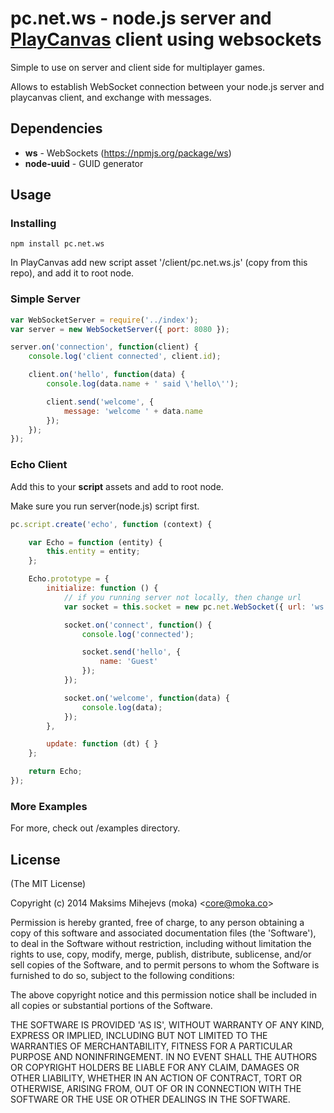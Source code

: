 # pc.net.ws - node.js server and [PlayCanvas](https://playcanvas.com/) client using websockets #

Simple to use on server and client side for multiplayer games.

Allows to establish WebSocket connection between your node.js server and playcanvas client, and exchange with messages.

## Dependencies ##

* **ws** - WebSockets (https://npmjs.org/package/ws)
* **node-uuid** - GUID generator

## Usage ##

### Installing ###

`npm install pc.net.ws`

In PlayCanvas add new script asset '/client/pc.net.ws.js' (copy from this repo), and add it to root node.

### Simple Server ###

```js
var WebSocketServer = require('../index');
var server = new WebSocketServer({ port: 8080 });

server.on('connection', function(client) {
    console.log('client connected', client.id);

    client.on('hello', function(data) {
        console.log(data.name + ' said \'hello\'');

        client.send('welcome', {
            message: 'welcome ' + data.name
        });
    });
});
```

### Echo Client ###

Add this to your **script** assets and add to root node.

Make sure you run server(node.js) script first.

```js
pc.script.create('echo', function (context) {

    var Echo = function (entity) {
        this.entity = entity;
    };

    Echo.prototype = {
        initialize: function () {
            // if you running server not locally, then change url
            var socket = this.socket = new pc.net.WebSocket({ url: 'ws://localhost:8080/' });

            socket.on('connect', function() {
                console.log('connected');

                socket.send('hello', {
                    name: 'Guest'
                });
            });

            socket.on('welcome', function(data) {
                console.log(data);
            });
        },

        update: function (dt) { }
    };

    return Echo;
});

```

### More Examples ###

For more, check out /examples directory.

## License ##

(The MIT License)

Copyright (c) 2014 Maksims Mihejevs (moka) &lt;core@moka.co&gt;

Permission is hereby granted, free of charge, to any person obtaining
a copy of this software and associated documentation files (the
'Software'), to deal in the Software without restriction, including
without limitation the rights to use, copy, modify, merge, publish,
distribute, sublicense, and/or sell copies of the Software, and to
permit persons to whom the Software is furnished to do so, subject to
the following conditions:

The above copyright notice and this permission notice shall be
included in all copies or substantial portions of the Software.

THE SOFTWARE IS PROVIDED 'AS IS', WITHOUT WARRANTY OF ANY KIND,
EXPRESS OR IMPLIED, INCLUDING BUT NOT LIMITED TO THE WARRANTIES OF
MERCHANTABILITY, FITNESS FOR A PARTICULAR PURPOSE AND NONINFRINGEMENT.
IN NO EVENT SHALL THE AUTHORS OR COPYRIGHT HOLDERS BE LIABLE FOR ANY
CLAIM, DAMAGES OR OTHER LIABILITY, WHETHER IN AN ACTION OF CONTRACT,
TORT OR OTHERWISE, ARISING FROM, OUT OF OR IN CONNECTION WITH THE
SOFTWARE OR THE USE OR OTHER DEALINGS IN THE SOFTWARE.